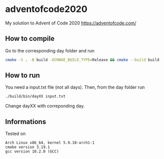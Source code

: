 # adventofcode2020

My solution to Advent of Code 2020
https://adventofcode.com/


## How to compile

Go to the corresponding day folder and run
``` bash
cmake -S . -B build -DCMAKE_BUILD_TYPE=Release && cmake --build build
```

## How to run

You need a input.txt file (not all days).
Then, from the day folder run

``` bash
./build/bin/dayXX input.txt 
```

Change dayXX with correponding day.


## Informations

Tested on 
```
Arch Linux x86_64, kernel 5.9.10-arch1-1 
cmake version 3.19.1
gcc version 10.2.0 (GCC) 
```

